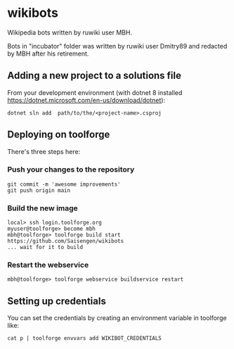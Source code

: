 # wikibots
Wikipedia bots written by ruwiki user MBH.

Bots in "incubator" folder was written by ruwiki user Dmitry89 and redacted by MBH after his retirement.


## Adding a new project to a solutions file
From your development environment (with dotnet 8 installed https://dotnet.microsoft.com/en-us/download/dotnet):
```shell
dotnet sln add  path/to/the/<project-name>.csproj
```

## Deploying on toolforge
There's three steps here:

### Push your changes to the repository
```shell
git commit -m 'awesome improvements'
git push origin main
```

### Build the new image

```shell
local> ssh login.toolforge.org
myuser@toolforge> become mbh
mbh@toolforge> toolforge build start https://github.com/Saisengen/wikibots
... wait for it to build
```

### Restart the webservice
```shell
mbh@toolforge> toolforge webservice buildservice restart
```

## Setting up credentials
You can set the credentials by creating an environment variable in toolforge like:
```shell
cat p | toolforge envvars add WIKIBOT_CREDENTIALS
```